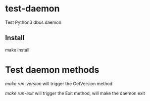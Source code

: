 test-daemon
===========

Test Python3 dbus daemon


Install
--------

make install


Test daemon methods
====================


*make run-version* will trigger the GetVersion method 

*make run-exit* will trigger the Exit method, will make the daemon exit
